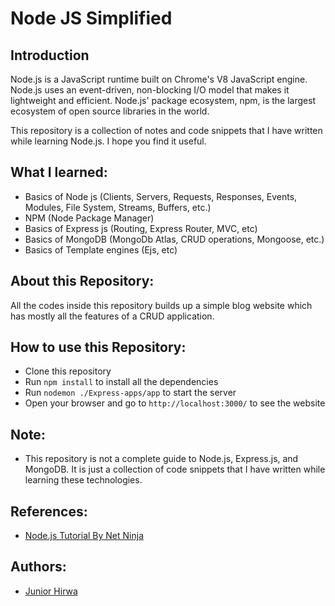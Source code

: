 # Node JS Simplified

## Introduction

Node.js is a JavaScript runtime built on Chrome's V8 JavaScript engine. Node.js uses an event-driven, non-blocking I/O model that makes it lightweight and efficient. Node.js' package ecosystem, npm, is the largest ecosystem of open source libraries in the world.

This repository is a collection of notes and code snippets that I have written while learning Node.js. I hope you find it useful.

## What I learned: 

- Basics of Node js (Clients, Servers, Requests, Responses, Events, Modules, File System, Streams, Buffers, etc.)
- NPM (Node Package Manager)
- Basics of Express js (Routing, Express Router, MVC, etc)
- Basics of MongoDB (MongoDb Atlas, CRUD operations, Mongoose, etc.)
- Basics of Template engines (Ejs, etc)

## About this Repository: 

All the codes inside this repository builds up a simple blog website which has mostly all the features of a CRUD application.

## How to use this Repository:

- Clone this repository
- Run `npm install` to install all the dependencies
- Run `nodemon ./Express-apps/app` to start the server
- Open your browser and go to `http://localhost:3000/` to see the website

## Note:

- This repository is not a complete guide to Node.js, Express.js, and MongoDB. It is just a collection of code snippets that I have written while learning these technologies.

## References:

- [Node.js Tutorial By Net Ninja](https://www.youtube.com/playlist?list=PL4cUxeGkcC9jsz4LDYc6kv3ymONOKxwBU)


## Authors: 

- [Junior Hirwa](https://github.com/HIRWA13)
